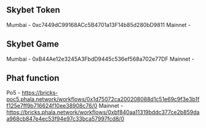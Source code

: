 ## Skybet Token

Mumbai - 0xc7449dC99168ACc5B4701a13F14b85d280bD9811
Mainnet -

## Skybet Game

Mumbai - 0xB44Ae12e3245A3FbdD9445c536ef568a702e77DF
Mainnet -

## Phat function

Po5 - https://bricks-poc5.phala.network/workflows/0x1d75072ca200208088d1c51e69c9f3e3b1ff125e7ff9b716624f10ee38908c76/0
Mainnet - https://bricks.phala.network/workflows/0xbf840aa11319bddc377ce2b859daa968cb847e4ec53f94e97c33bca57997fcd8/0
